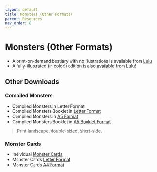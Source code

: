 ```yaml
---
layout: default
title: Monsters (Other Formats)
parent: Resources
nav_order: 8
---
```


# Monsters (Other Formats)

- A print-on-demand bestiary with no illustrations is available from [Lulu](https://www.lulu.com/shop/yochai-gal/cairn-bestiary/paperback/product-prq2rg.html)
- A fully-illustrated (in color!) edition is also available from [Lulu](https://www.lulu.com/shop/oozejar-and-yochai-gal/illustrated-bestiary/paperback/product-q6576qy.html?q=oozejar&page=1&pageSize=4)!  

## Other Downloads 

### Compiled Monsters
- Compiled Monsters in [Letter Format](https://drive.google.com/file/d/1x4YwsTsJBWdKYjSvNYiKsECFmuQ3xxVw/)
- Compiled Monsters Booklet in [Letter Format](https://drive.google.com/file/d/192vtyRv8sQDvSTo4CsRQKQ1_uS9xKvGR/)
- Compiled Monsters in [A5 Format](https://drive.google.com/file/d/1um41T2VzADW2bLgo8EZwIB_UuFfMY78t/)
- Compiled Monsters Booklet in [A5 Booklet Format](https://drive.google.com/file/d/1DIjc9tDsUyBqKnzk4SLOHPhF11apfvp1/)

> Print landscape, double-sided, short-side.

### Monster Cards
- Individual [Monster Cards](https://drive.google.com/drive/folders/1Wu6znssFhg28THVlg2ApM29p0CGgEQao)
- Monster Cards [Letter Format](hhttps://drive.google.com/file/d/1cl8H8hgsOUEQWBAyoNqpJS3dUzzEl1TU/)
- Monster Cards [A4 Format](https://drive.google.com/file/d/19_svkvABE7uXheNfmTa7x1tesyrsKhYw/)
